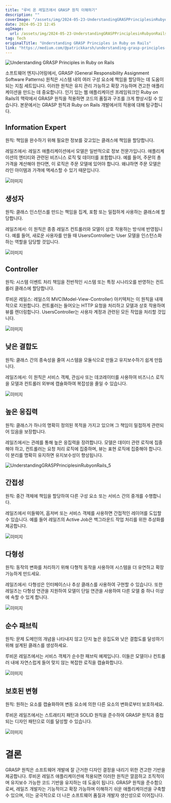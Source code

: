 ```yaml
---
title: "루비 온 레일즈에서 GRASP 원칙 이해하기"
description: ""
coverImage: "/assets/img/2024-05-23-UnderstandingGRASPPrinciplesinRubyonRails_0.png"
date: 2024-05-23 12:45
ogImage:
  url: /assets/img/2024-05-23-UnderstandingGRASPPrinciplesinRubyonRails_0.png
tag: Tech
originalTitle: "Understanding GRASP Principles in Ruby on Rails"
link: "https://medium.com/@patrickkarsh/understanding-grasp-principles-in-ruby-on-rails-c7a02a0e05ff"
---
```


![Understanding GRASP Principles in Ruby on Rails](/assets/img/2024-05-23-UnderstandingGRASPPrinciplesinRubyonRails_0.png)

소프트웨어 엔지니어링에서, GRASP (General Responsibility Assignment Software Patterns) 원칙은 시스템 내의 여러 구성 요소에 책임을 할당하는 데 도움이 되는 지침 세트입니다. 이러한 원칙은 유지 관리 가능하고 확장 가능하며 견고한 애플리케이션을 만드는 데 중요합니다. 인기 있는 웹 애플리케이션 프레임워크인 Ruby on Rails의 맥락에서 GRASP 원칙을 적용하면 코드의 품질과 구조를 크게 향상시킬 수 있습니다. 본문에서는 GRASP 원칙과 Ruby on Rails 개발에서의 적용에 대해 탐구합니다.

## Information Expert

원칙: 책임을 완수하기 위해 필요한 정보를 갖고있는 클래스에 책임을 할당합니다.

<div class="content-ad"></div>

레일즈에서: 레일즈 애플리케이션에서 모델은 일반적으로 정보 전문가입니다. 애플리케이션의 엔티티와 관련된 비즈니스 로직 및 데이터를 포함합니다. 예를 들어, 주문의 총 가격을 계산해야 한다면, 이 로직은 주문 모델에 있어야 합니다. 왜냐하면 주문 모델은 라인 아이템과 가격에 액세스할 수 있기 때문입니다.

![이미지](/assets/img/2024-05-23-UnderstandingGRASPPrinciplesinRubyonRails_1.png)

## 생성자

원칙: 클래스 인스턴스를 만드는 책임을 집계, 포함 또는 밀접하게 사용하는 클래스에 할당합니다.

<div class="content-ad"></div>

레일즈에서: 이 원칙은 종종 레일즈 컨트롤러와 모델이 상호 작용하는 방식에 반영됩니다. 예를 들어, 새로운 사용자를 만들 때 UsersController는 User 모델을 인스턴스화하는 역할을 담당할 것입니다.

![이미지](/assets/img/2024-05-23-UnderstandingGRASPPrinciplesinRubyonRails_2.png)

## Controller

원칙: 시스템 이벤트 처리 책임을 전반적인 시스템 또는 특정 시나리오를 반영하는 컨트롤러 클래스에 할당합니다.

<div class="content-ad"></div>

루비온 레일스: 레일스의 MVC(Model-View-Controller) 아키텍처는 이 원칙을 내재적으로 지원합니다. 컨트롤러는 들어오는 HTTP 요청을 처리하고 모델과 상호 작용하여 뷰를 렌더링합니다. UsersController는 사용자 계정과 관련된 모든 작업을 처리할 것입니다.

![이미지](/assets/img/2024-05-23-UnderstandingGRASPPrinciplesinRubyonRails_3.png)

## 낮은 결합도

원칙: 클래스 간의 종속성을 줄여 시스템을 모듈식으로 만들고 유지보수하기 쉽게 만듭니다.

<div class="content-ad"></div>

레일즈에서: 이 원칙은 서비스 객체, 관심사 또는 데코레이터를 사용하여 비즈니스 로직을 모델과 컨트롤러 외부에 캡슐화하여 복잡성을 줄일 수 있습니다.

![이미지](/assets/img/2024-05-23-UnderstandingGRASPPrinciplesinRubyonRails_4.png)

## 높은 응집력

원칙: 클래스가 하나의 명확히 정의된 목적을 가지고 있으며 그 책임이 밀접하게 관련되어 있음을 보장합니다.

<div class="content-ad"></div>

레일즈에서는 관례를 통해 높은 응집력을 장려합니다. 모델은 데이터 관련 로직에 집중해야 하고, 컨트롤러는 요청 처리 로직에 집중하며, 뷰는 표현 로직에 집중해야 합니다. 이 분리를 명확히 유지하면 유지보수성이 향상됩니다.

![UnderstandingGRASPPrinciplesinRubyonRails_5](/assets/img/2024-05-23-UnderstandingGRASPPrinciplesinRubyonRails_5.png)

## 간접성

원칙: 중간 객체에 책임을 할당하여 다른 구성 요소 또는 서비스 간의 중개를 수행합니다.

<div class="content-ad"></div>

레일즈에서 미들웨어, 옵저버 또는 서비스 객체를 사용하면 간접적인 레이어를 도입할 수 있습니다. 예를 들어 레일즈의 Active Job은 백그라운드 작업 처리를 위한 추상화를 제공합니다.

![이미지](/assets/img/2024-05-23-UnderstandingGRASPPrinciplesinRubyonRails_6.png)

## 다형성

원칙: 동작의 변화를 처리하기 위해 다형적 동작을 사용하여 시스템을 더 유연하고 확장 가능하게 만드세요.

<div class="content-ad"></div>

레일즈에서: 다형성은 인터페이스나 추상 클래스를 사용하여 구현할 수 있습니다. 또한 레일즈는 다형성 연관을 지원하여 모델이 단일 연관을 사용하여 다른 모델 중 하나 이상에 속할 수 있게 합니다.

![이미지](/assets/img/2024-05-23-UnderstandingGRASPPrinciplesinRubyonRails_7.png)

## 순수 패브릭

원칙: 문제 도메인의 개념을 나타내지 않고 단지 높은 응집도와 낮은 결합도를 달성하기 위해 설계된 클래스를 생성하세요.

<div class="content-ad"></div>

루비온 레일즈에서는 서비스 객체가 순수한 패브릭 예제입니다. 이들은 모델이나 컨트롤러 내에 자연스럽게 들어 맞지 않는 복잡한 로직을 캡슐화합니다.

![이미지](/assets/img/2024-05-23-UnderstandingGRASPPrinciplesinRubyonRails_8.png)

## 보호된 변형

원칙: 원하는 요소를 캡슐화하여 변동 요소에 의한 다른 요소의 변화로부터 보호하세요.

<div class="content-ad"></div>

루비온 레일즈에서는 스트래티지 패턴과 SOLID 원칙을 준수하여 GRASP 원칙과 중첩되는 디자인 패턴으로 이를 달성할 수 있습니다.

![이미지](/assets/img/2024-05-23-UnderstandingGRASPPrinciplesinRubyonRails_9.png)

# 결론

GRASP 원칙은 소프트웨어 개발에 잘 근거한 디자인 결정을 내리기 위한 견고한 기반을 제공합니다. 루비온 레일즈 애플리케이션에 적용되면 이러한 원칙은 깔끔하고 조직적이며 유지보수 가능한 코드 기반을 유지하는 데 도움이 됩니다. GRASP 원칙을 준수함으로써, 레일즈 개발자는 기능적이고 확장 가능하며 이해하기 쉬운 애플리케이션을 구축할 수 있으며, 이는 궁극적으로 더 나은 소프트웨어 품질과 개발자 생산성으로 이어집니다.
